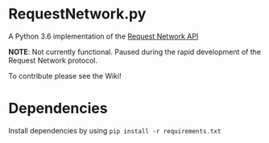 # RequestNetwork.py
A Python 3.6 implementation of the [Request Network API](https://github.com/RequestNetwork/requestNetwork.js)

**NOTE**: Not currently functional. Paused during the rapid development of the Request Network protocol.

To contribute please see the Wiki!

# Dependencies
Install dependencies by using `pip install -r requirements.txt`
